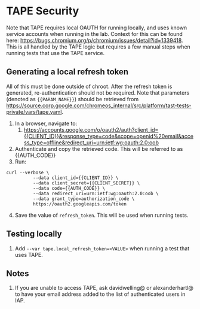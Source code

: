 # TAPE Security
Note that TAPE requires local OAUTH for running locally, and uses known service
accounts when running in the lab. Context for this can be found here:
https://bugs.chromium.org/p/chromium/issues/detail?id=1339418. This is all
handled by the TAPE logic but requires a few manual steps when running tests
that use the TAPE service.

## Generating a local refresh token
All of this must be done outside of chroot. After the refresh token is generated,
re-authentication should not be required. Note that parameters (denoted as
`{{PARAM_NAME}}`) should be retrieved from https://source.corp.google.com/chromeos_internal/src/platform/tast-tests-private/vars/tape.yaml.

1. In a browser, navigate to:
   1. https://accounts.google.com/o/oauth2/auth?client_id={{CLIENT_ID}}&response_type=code&scope=openid%20email&access_type=offline&redirect_uri=urn:ietf:wg:oauth:2.0:oob
2. Authenticate and copy the retrieved code. This will be referred to as {{AUTH_CODE}}
3. Run:
```shell
curl --verbose \
	      --data client_id={{CLIENT_ID}} \
	      --data client_secret={{CLIENT_SECRET}} \
	      --data code={{AUTH_CODE}} \
	      --data redirect_uri=urn:ietf:wg:oauth:2.0:oob \
	      --data grant_type=authorization_code \
	      https://oauth2.googleapis.com/token
```
4. Save the value of `refresh_token`. This will be used when running tests.

## Testing locally
1. Add `--var tape.local_refresh_token=<VALUE>` when running a test that uses TAPE.

## Notes
1. If you are unable to access TAPE, ask davidwelling@ or alexanderhartl@ to have your email address added to the list of authenticated users in IAP.